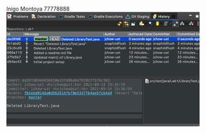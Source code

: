 Inigo Montoya
77778888
![alt text](https://github.com/jchow-ust/comp3111H-lab1-2021f/blob/master/history.png)
